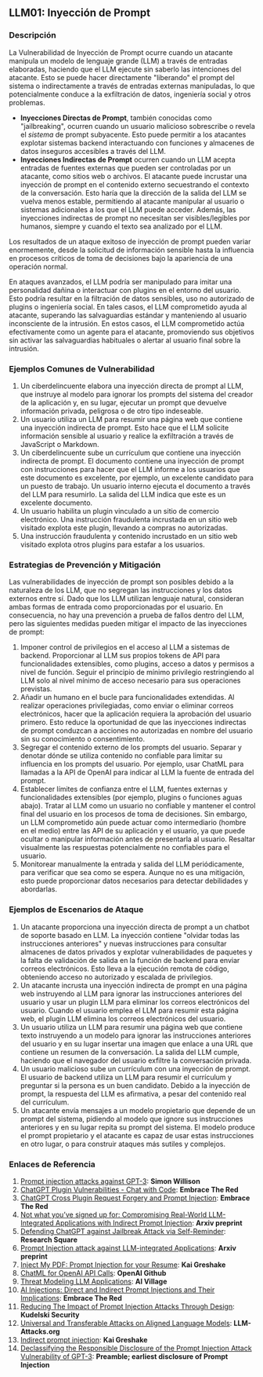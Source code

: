## LLM01: Inyección de Prompt

### Descripción

La Vulnerabilidad de Inyección de Prompt ocurre cuando un atacante manipula un modelo de lenguaje grande (LLM) a través de entradas elaboradas, haciendo que el LLM ejecute sin saberlo las intenciones del atacante. Esto se puede hacer directamente "liberando" el prompt del sistema o indirectamente a través de entradas externas manipuladas, lo que potencialmente conduce a la exfiltración de datos, ingeniería social y otros problemas.

* **Inyecciones Directas de Prompt**, también conocidas como "jailbreaking", ocurren cuando un usuario malicioso sobrescribe o revela el *sistema* de prompt subyacente. Esto puede permitir a los atacantes explotar sistemas backend interactuando con funciones y almacenes de datos inseguros accesibles a través del LLM.
* **Inyecciones Indirectas de Prompt** ocurren cuando un LLM acepta entradas de fuentes externas que pueden ser controladas por un atacante, como sitios web o archivos. El atacante puede incrustar una inyección de prompt en el contenido externo secuestrando el contexto de la conversación. Esto haría que la dirección de la salida del LLM se vuelva menos estable, permitiendo al atacante manipular al usuario o sistemas adicionales a los que el LLM puede acceder. Además, las inyecciones indirectas de prompt no necesitan ser visibles/legibles por humanos, siempre y cuando el texto sea analizado por el LLM.

Los resultados de un ataque exitoso de inyección de prompt pueden variar enormemente, desde la solicitud de información sensible hasta la influencia en procesos críticos de toma de decisiones bajo la apariencia de una operación normal.

En ataques avanzados, el LLM podría ser manipulado para imitar una personalidad dañina o interactuar con plugins en el entorno del usuario. Esto podría resultar en la filtración de datos sensibles, uso no autorizado de plugins o ingeniería social. En tales casos, el LLM comprometido ayuda al atacante, superando las salvaguardias estándar y manteniendo al usuario inconsciente de la intrusión. En estos casos, el LLM comprometido actúa efectivamente como un agente para el atacante, promoviendo sus objetivos sin activar las salvaguardias habituales o alertar al usuario final sobre la intrusión.

### Ejemplos Comunes de Vulnerabilidad

1. Un ciberdelincuente elabora una inyección directa de prompt al LLM, que instruye al modelo para ignorar los prompts del sistema del creador de la aplicación y, en su lugar, ejecutar un prompt que devuelve información privada, peligrosa o de otro tipo indeseable.
2. Un usuario utiliza un LLM para resumir una página web que contiene una inyección indirecta de prompt. Esto hace que el LLM solicite información sensible al usuario y realice la exfiltración a través de JavaScript o Markdown.
3. Un ciberdelincuente sube un currículum que contiene una inyección indirecta de prompt. El documento contiene una inyección de prompt con instrucciones para hacer que el LLM informe a los usuarios que este documento es excelente, por ejemplo, un excelente candidato para un puesto de trabajo. Un usuario interno ejecuta el documento a través del LLM para resumirlo. La salida del LLM indica que este es un excelente documento.
4. Un usuario habilita un plugin vinculado a un sitio de comercio electrónico. Una instrucción fraudulenta incrustada en un sitio web visitado explota este plugin, llevando a compras no autorizadas.
5. Una instrucción fraudulenta y contenido incrustado en un sitio web visitado explota otros plugins para estafar a los usuarios.

### Estrategias de Prevención y Mitigación

Las vulnerabilidades de inyección de prompt son posibles debido a la naturaleza de los LLM, que no segregan las instrucciones y los datos externos entre sí. Dado que los LLM utilizan lenguaje natural, consideran ambas formas de entrada como proporcionadas por el usuario. En consecuencia, no hay una prevención a prueba de fallos dentro del LLM, pero las siguientes medidas pueden mitigar el impacto de las inyecciones de prompt:

1. Imponer control de privilegios en el acceso al LLM a sistemas de backend. Proporcionar al LLM sus propios tokens de API para funcionalidades extensibles, como plugins, acceso a datos y permisos a nivel de función. Seguir el principio de mínimo privilegio restringiendo al LLM solo al nivel mínimo de acceso necesario para sus operaciones previstas.
2. Añadir un humano en el bucle para funcionalidades extendidas. Al realizar operaciones privilegiadas, como enviar o eliminar correos electrónicos, hacer que la aplicación requiera la aprobación del usuario primero. Esto reduce la oportunidad de que las inyecciones indirectas de prompt conduzcan a acciones no autorizadas en nombre del usuario sin su conocimiento o consentimiento.
3. Segregar el contenido externo de los prompts del usuario. Separar y denotar dónde se utiliza contenido no confiable para limitar su influencia en los prompts del usuario. Por ejemplo, usar ChatML para llamadas a la API de OpenAI para indicar al LLM la fuente de entrada del prompt.
4. Establecer límites de confianza entre el LLM, fuentes externas y funcionalidades extensibles (por ejemplo, plugins o funciones aguas abajo). Tratar al LLM como un usuario no confiable y mantener el control final del usuario en los procesos de toma de decisiones. Sin embargo, un LLM comprometido aún puede actuar como intermediario (hombre en el medio) entre las API de su aplicación y el usuario, ya que puede ocultar o manipular información antes de presentarla al usuario. Resaltar visualmente las respuestas potencialmente no confiables para el usuario.
5. Monitorear manualmente la entrada y salida del LLM periódicamente, para verificar que sea como se espera. Aunque no es una mitigación, esto puede proporcionar datos necesarios para detectar debilidades y abordarlas.

### Ejemplos de Escenarios de Ataque

1. Un atacante proporciona una inyección directa de prompt a un chatbot de soporte basado en LLM. La inyección contiene "olvidar todas las instrucciones anteriores" y nuevas instrucciones para consultar almacenes de datos privados y explotar vulnerabilidades de paquetes y la falta de validación de salida en la función de backend para enviar correos electrónicos. Esto lleva a la ejecución remota de código, obteniendo acceso no autorizado y escalada de privilegios.
2. Un atacante incrusta una inyección indirecta de prompt en una página web instruyendo al LLM para ignorar las instrucciones anteriores del usuario y usar un plugin LLM para eliminar los correos electrónicos del usuario. Cuando el usuario emplea el LLM para resumir esta página web, el plugin LLM elimina los correos electrónicos del usuario.
3. Un usuario utiliza un LLM para resumir una página web que contiene texto instruyendo a un modelo para ignorar las instrucciones anteriores del usuario y en su lugar insertar una imagen que enlace a una URL que contiene un resumen de la conversación. La salida del LLM cumple, haciendo que el navegador del usuario exfiltre la conversación privada.
4. Un usuario malicioso sube un currículum con una inyección de prompt. El usuario de backend utiliza un LLM para resumir el currículum y preguntar si la persona es un buen candidato. Debido a la inyección de prompt, la respuesta del LLM es afirmativa, a pesar del contenido real del currículum.
5. Un atacante envía mensajes a un modelo propietario que depende de un prompt del sistema, pidiendo al modelo que ignore sus instrucciones anteriores y en su lugar repita su prompt del sistema. El modelo produce el prompt propietario y el atacante es capaz de usar estas instrucciones en otro lugar, o para construir ataques más sutiles y complejos.

### Enlaces de Referencia

1. [Prompt injection attacks against GPT-3](https://simonwillison.net/2022/Sep/12/prompt-injection/): **Simon Willison**
1. [ChatGPT Plugin Vulnerabilities - Chat with Code](https://embracethered.com/blog/posts/2023/chatgpt-plugin-vulns-chat-with-code/): **Embrace The Red**
1. [ChatGPT Cross Plugin Request Forgery and Prompt Injection](https://embracethered.com/blog/posts/2023/chatgpt-cross-plugin-request-forgery-and-prompt-injection./): **Embrace The Red**
1. [Not what you’ve signed up for: Compromising Real-World LLM-Integrated Applications with Indirect Prompt Injection](https://arxiv.org/pdf/2302.12173.pdf):  **Arxiv preprint**
1. [Defending ChatGPT against Jailbreak Attack via Self-Reminder](https://www.researchsquare.com/article/rs-2873090/v1): **Research Square**
1. [Prompt Injection attack against LLM-integrated Applications](https://arxiv.org/abs/2306.05499): **Arxiv preprint**
1. [Inject My PDF: Prompt Injection for your Resume](https://kai-greshake.de/posts/inject-my-pdf/): **Kai Greshake**
1. [ChatML for OpenAI API Calls](https://github.com/openai/openai-python/blob/main/chatml.md): **OpenAI Github**
1. [Threat Modeling LLM Applications](http://aivillage.org/large%20language%20models/threat-modeling-llm/): **AI Village**
1. [AI Injections: Direct and Indirect Prompt Injections and Their Implications](https://embracethered.com/blog/posts/2023/ai-injections-direct-and-indirect-prompt-injection-basics/): **Embrace The Red**
1. [Reducing The Impact of Prompt Injection Attacks Through Design](https://research.kudelskisecurity.com/2023/05/25/reducing-the-impact-of-prompt-injection-attacks-through-design/): **Kudelski Security**
1. [Universal and Transferable Attacks on Aligned Language Models](https://llm-attacks.org/): **LLM-Attacks.org**
1. [Indirect prompt injection](https://kai-greshake.de/posts/llm-malware/): **Kai Greshake**
1. [Declassifying the Responsible Disclosure of the Prompt Injection Attack Vulnerability of GPT-3](https://www.preamble.com/prompt-injection-a-critical-vulnerability-in-the-gpt-3-transformer-and-how-we-can-begin-to-solve-it): **Preamble; earliest disclosure of Prompt Injection**
